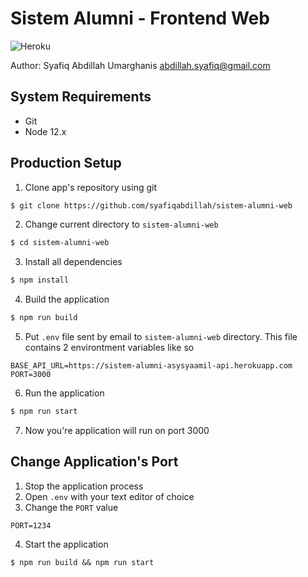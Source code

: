 # Sistem Alumni - Frontend Web
![Heroku](https://sistem-alumni-asysyaamil-web.herokuapp.com/?app=sistem-alumni-web)

Author: Syafiq Abdillah Umarghanis abdillah.syafiq@gmail.com
## System Requirements
- Git
- Node 12.x
## Production Setup

1. Clone app's repository using git
``` bash
$ git clone https://github.com/syafiqabdillah/sistem-alumni-web
```
2. Change current directory to `sistem-alumni-web`
``` bash
$ cd sistem-alumni-web
``` 
3. Install all dependencies 
``` bash
$ npm install
```
4. Build the application
``` bash
$ npm run build 
```
5. Put `.env` file sent by email to `sistem-alumni-web` directory. This file contains 2 environtment variables like so
```
BASE_API_URL=https://sistem-alumni-asysyaamil-api.herokuapp.com
PORT=3000
```
6. Run the application
``` bash
$ npm run start
```
7. Now you're application will run on port 3000
## Change Application's Port
1. Stop the application process
2. Open `.env` with your text editor of choice 
3. Change the `PORT` value
```
PORT=1234
```
4. Start the application 
```
$ npm run build && npm run start
```
